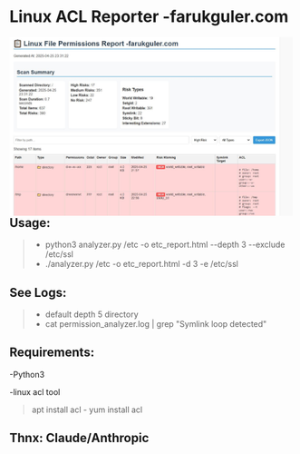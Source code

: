 # Linux ACL Reporter -farukguler.com

<img src="https://github.com/faruk-guler/Linux-ACL-Reporter/blob/main/report.jpeg" alt="ACL Logo" width="500" style="float: left;"/>

## Usage:

>+ python3 analyzer.py /etc -o etc_report.html --depth 3 --exclude /etc/ssl
>+ ./analyzer.py /etc -o etc_report.html -d 3 -e /etc/ssl

## See Logs:
>+ default depth 5 directory
>+ cat permission_analyzer.log | grep "Symlink loop detected"


## Requirements:
-Python3

-linux acl tool 
>apt install acl - yum install acl

## Thnx: Claude/Anthropic
